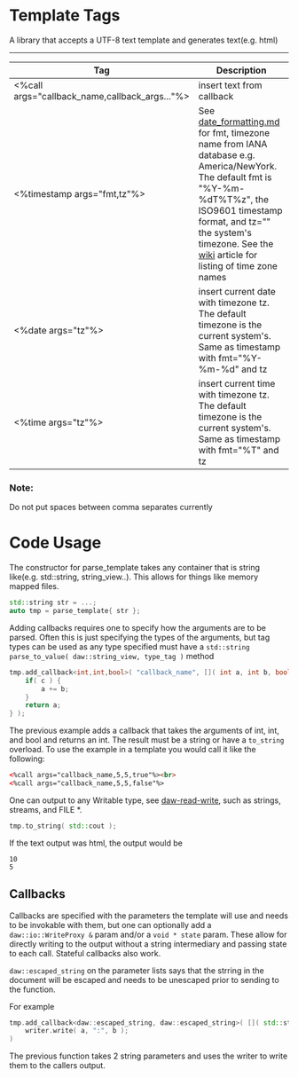 # Template Tags

A library that accepts a UTF-8 text template and generates text(e.g. html)

--------------

| Tag                                            | Description                                                                                                                                                                                                                                                                                                                          |
|------------------------------------------------|--------------------------------------------------------------------------------------------------------------------------------------------------------------------------------------------------------------------------------------------------------------------------------------------------------------------------------------|
| <%call args="callback_name,callback_args..."%> | insert text from callback                                                                                                                                                                                                                                                                                                            |
| <%timestamp args="fmt,tz"%>                    | See [date_formatting.md](date_formatting.md) for fmt, timezone name from IANA database e.g. America/NewYork. The default fmt is "%Y-%m-%dT%T%z", the ISO9601 timestamp format, and tz="" the system's timezone.  See the [wiki](https://en.wikipedia.org/wiki/List_of_tz_database_time_zones) article for listing of time zone names |
| <%date args="tz"%>                             | insert current date with timezone tz. The default timezone is the current system's.  Same as timestamp with fmt="%Y-%m-%d" and tz                                                                                                                                                                                                    |
| <%time args="tz"%>                             | insert current time with timezone tz.  The default timezone is the current system's. Same as timestamp with fmt="%T" and tz                                                                                                                                                                                                          |

### Note:

Do not put spaces between comma separates currently

# Code Usage

The constructor for parse_template takes any container that is string like(e.g. std::string, string_view..). This allows for things like memory mapped files.

``` C++
std::string str = ...;
auto tmp = parse_template{ str };
```

Adding callbacks requires one to specify how the arguments are to be parsed. Often this is just specifying the types of the arguments, but tag types can be used as any type specified must have a ``` std::string parse_to_value( daw::string_view, type_tag ) ``` method

``` C++
tmp.add_callback<int,int,bool>( "callback_name", []( int a, int b, bool c ) {
	if( c ) {
		a += b;
	}
	return a;
} );
```

The previous example adds a callback that takes the arguments of int, int, and bool and returns an int. The result must be a string or have a ``` to_string ``` overload. To use the example in a template you would call it like the following:

``` html
<%call args="callback_name,5,5,true"%><br>
<%call args="callback_name,5,5,false"%>
```

One can output to any Writable type, see [daw-read-write](https://github.com/beached/daw_read_write), such as strings, streams, and FILE *.

```cpp
tmp.to_string( std::cout );
```

If the text output was html, the output would be

```
10
5
```

## Callbacks

Callbacks are specified with the parameters the template will use and needs to be invokable with them, but one can optionally add a `daw::io::WriteProxy &` param and/or a `void * state` param. These allow for directly writing to the output without a string intermediary and passing state to each call. Stateful callbacks also work.

`daw::escaped_string` on the parameter lists says that the strring in the document will be escaped and needs to be unescaped prior to sending to the function.

For example

```cpp
tmp.add_callback<daw::escaped_string, daw::escaped_string>( []( std::string a, std::string b, daw::io::WriteProxy & writer ) {
    writer.write( a, ":", b );
)
```

The previous function takes 2 string parameters and uses the writer to write them to the callers output.